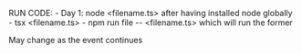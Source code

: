 RUN CODE:
	- Day 1: node <filename.ts> after having installed node globally
	- tsx <filename.ts>
	- npm run file -- <filename.ts> which will run the former

May change as the event continues